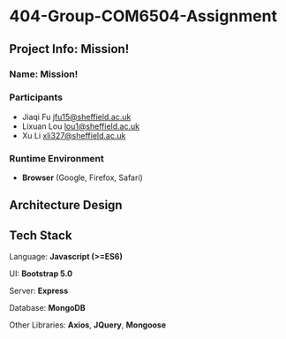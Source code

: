 # 404-Group-COM6504-Assignment

## Project Info: Mission!

### Name: Mission!

### Participants

- Jiaqi Fu jfu15@sheffield.ac.uk
- Lixuan Lou lou1@sheffield.ac.uk
- Xu Li xli327@sheffield.ac.uk

### Runtime Environment

- **Browser** (Google, Firefox, Safari)

## Architecture Design



## Tech Stack

Language: **Javascript (>=ES6)**

UI: **Bootstrap 5.0**

Server: **Express**

Database: **MongoDB**

Other Libraries: **Axios**, **JQuery**, **Mongoose**
